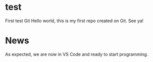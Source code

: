 # test
First test Git
Hello world, this is my first repo created on Git. See ya!

# News
As expected, we are now in VS Code and ready to start programming.
